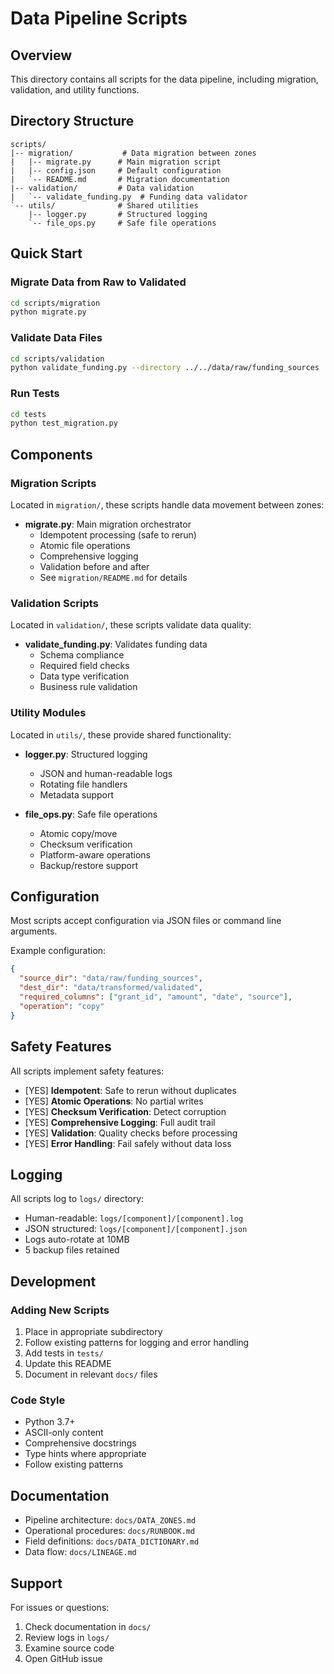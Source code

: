 # Data Pipeline Scripts

## Overview

This directory contains all scripts for the data pipeline, including migration, validation, and utility functions.

## Directory Structure

```
scripts/
|-- migration/           # Data migration between zones
|   |-- migrate.py      # Main migration script
|   |-- config.json     # Default configuration
|   `-- README.md       # Migration documentation
|-- validation/         # Data validation
|   `-- validate_funding.py  # Funding data validator
`-- utils/              # Shared utilities
    |-- logger.py       # Structured logging
    `-- file_ops.py     # Safe file operations
```

## Quick Start

### Migrate Data from Raw to Validated

```bash
cd scripts/migration
python migrate.py
```

### Validate Data Files

```bash
cd scripts/validation
python validate_funding.py --directory ../../data/raw/funding_sources
```

### Run Tests

```bash
cd tests
python test_migration.py
```

## Components

### Migration Scripts

Located in `migration/`, these scripts handle data movement between zones:

- **migrate.py**: Main migration orchestrator
  - Idempotent processing (safe to rerun)
  - Atomic file operations
  - Comprehensive logging
  - Validation before and after
  - See `migration/README.md` for details

### Validation Scripts

Located in `validation/`, these scripts validate data quality:

- **validate_funding.py**: Validates funding data
  - Schema compliance
  - Required field checks
  - Data type verification
  - Business rule validation

### Utility Modules

Located in `utils/`, these provide shared functionality:

- **logger.py**: Structured logging
  - JSON and human-readable logs
  - Rotating file handlers
  - Metadata support

- **file_ops.py**: Safe file operations
  - Atomic copy/move
  - Checksum verification
  - Platform-aware operations
  - Backup/restore support

## Configuration

Most scripts accept configuration via JSON files or command line arguments.

Example configuration:
```json
{
  "source_dir": "data/raw/funding_sources",
  "dest_dir": "data/transformed/validated",
  "required_columns": ["grant_id", "amount", "date", "source"],
  "operation": "copy"
}
```

## Safety Features

All scripts implement safety features:

- [YES] **Idempotent**: Safe to rerun without duplicates
- [YES] **Atomic Operations**: No partial writes
- [YES] **Checksum Verification**: Detect corruption
- [YES] **Comprehensive Logging**: Full audit trail
- [YES] **Validation**: Quality checks before processing
- [YES] **Error Handling**: Fail safely without data loss

## Logging

All scripts log to `logs/` directory:

- Human-readable: `logs/[component]/[component].log`
- JSON structured: `logs/[component]/[component].json`
- Logs auto-rotate at 10MB
- 5 backup files retained

## Development

### Adding New Scripts

1. Place in appropriate subdirectory
2. Follow existing patterns for logging and error handling
3. Add tests in `tests/`
4. Update this README
5. Document in relevant `docs/` files

### Code Style

- Python 3.7+
- ASCII-only content
- Comprehensive docstrings
- Type hints where appropriate
- Follow existing patterns

## Documentation

- Pipeline architecture: `docs/DATA_ZONES.md`
- Operational procedures: `docs/RUNBOOK.md`
- Field definitions: `docs/DATA_DICTIONARY.md`
- Data flow: `docs/LINEAGE.md`

## Support

For issues or questions:

1. Check documentation in `docs/`
2. Review logs in `logs/`
3. Examine source code
4. Open GitHub issue
